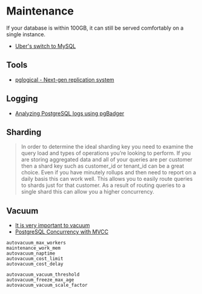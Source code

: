 # Maintenance

If your database is within 100GB, it can still be served comfortably on a single instance.

* [Uber's switch to MySQL](https://eng.uber.com/mysql-migration/)

## Tools

* [pglogical - Next-gen replication system](https://2ndquadrant.com/en/resources/pglogical/)

## Logging

* [Analyzing PostgreSQL logs using pgBadger](https://blog.garage-coding.com/2016/07/16/analyzing-postgres-logs-with-pgbadger.html)

## Sharding

> In order to determine the ideal sharding key you need to examine the query load and types of operations you’re looking to perform. If you are storing aggregated data and all of your queries are per customer then a shard key such as customer_id or tenant_id can be a great choice. Even if you have minutely rollups and then need to report on a daily basis this can work well. This allows you to easily route queries to shards just for that customer. As a result of routing queries to a single shard this can allow you a higher concurrency.

## Vacuum

* [It is very important to vacuum](https://engineering.semantics3.com/2016/07/27/return-of-the-vacuum/)
* [PostgreSQL Concurrency with MVCC](https://devcenter.heroku.com/articles/postgresql-concurrency)

```
autovacuum_max_workers
maintenance_work_mem
autovacuum_naptime
autovacuum_cost_limit
autovacuum_cost_delay

autovacuum_vacuum_threshold
autovacuum_freeze_max_age
autovacuum_vacuum_scale_factor
```